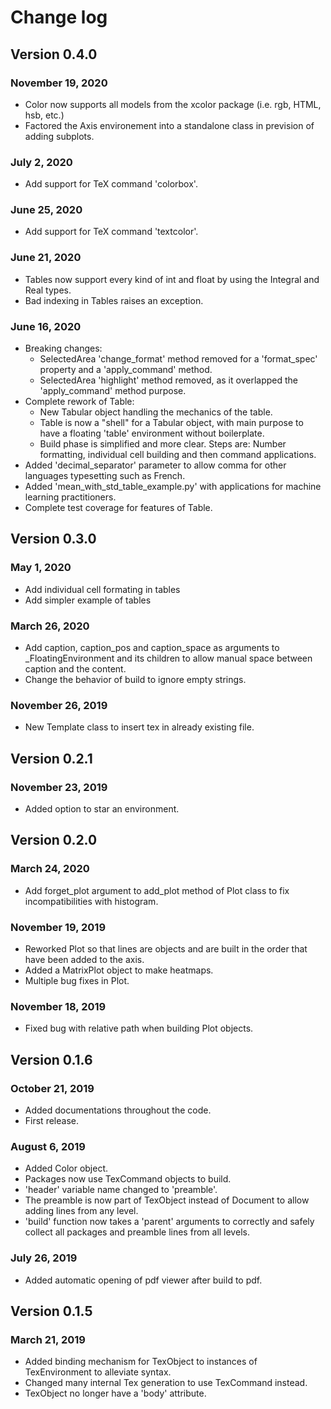 # Change log

## Version 0.4.0

### November 19, 2020
- Color now supports all models from the xcolor package (i.e. rgb, HTML, hsb, etc.)
- Factored the Axis environement into a standalone class in prevision of adding subplots.

### July 2, 2020
- Add support for TeX command 'colorbox'.

### June 25, 2020
- Add support for TeX command 'textcolor'.

### June 21, 2020
- Tables now support every kind of int and float by using the Integral and Real types.
- Bad indexing in Tables raises an exception.

### June 16, 2020
- Breaking changes:
    - SelectedArea 'change_format' method removed for a 'format_spec' property and a 'apply_command' method.
    - SelectedArea 'highlight' method removed, as it overlapped the 'apply_command' method purpose.
- Complete rework of Table:
    - New Tabular object handling the mechanics of the table.
    - Table is now a "shell" for a Tabular object, with main purpose to have a floating 'table' environment without boilerplate.
    - Build phase is simplified and more clear. Steps are: Number formatting, individual cell building and then command applications.
- Added 'decimal_separator' parameter to allow comma for other languages typesetting such as French.
- Added 'mean_with_std_table_example.py' with applications for machine learning practitioners.
- Complete test coverage for features of Table.

## Version 0.3.0

### May 1, 2020
- Add individual cell formating in tables
- Add simpler example of tables

### March 26, 2020
- Add caption, caption_pos and caption_space as arguments to _FloatingEnvironment and its children to allow manual space between caption and the content.
- Change the behavior of build to ignore empty strings.

### November 26, 2019
- New Template class to insert tex in already existing file.

## Version 0.2.1

### November 23, 2019
- Added option to star an environment.

## Version 0.2.0

### March 24, 2020
- Add forget_plot argument to add_plot method of Plot class to fix incompatibilities with histogram.

### November 19, 2019
- Reworked Plot so that lines are objects and are built in the order that have been added to the axis.
- Added a MatrixPlot object to make heatmaps.
- Multiple bug fixes in Plot.

### November 18, 2019
- Fixed bug with relative path when building Plot objects.

## Version 0.1.6

### October 21, 2019
- Added documentations throughout the code.
- First release.

### August 6, 2019

- Added Color object.
- Packages now use TexCommand objects to build.
- 'header' variable name changed to 'preamble'.
- The preamble is now part of TexObject instead of Document to allow adding lines from any level.
- 'build' function now takes a 'parent' arguments to correctly and safely collect all packages and preamble lines from all levels.

### July 26, 2019

- Added automatic opening of pdf viewer after build to pdf.

## Version 0.1.5

### March 21, 2019

- Added binding mechanism for TexObject to instances of TexEnvironment to alleviate syntax.
- Changed many internal Tex generation to use TexCommand instead.
- TexObject no longer have a 'body' attribute.
